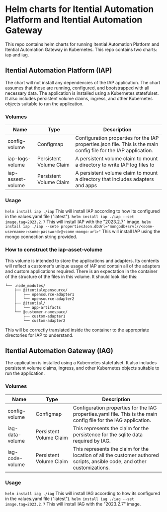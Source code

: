 # Helm charts for Itential Automation Platform and Itential Automation Gateway
This repo contains helm charts for running Itential Automation Platform and Itential Automation Gateway in Kubernetes. This repo contains two charts: iap and iag.

## Itential Automation Platform (IAP)
The chart will not install any dependencies of the IAP application. The chart assumes that those are running, configured, and bootstrapped with all necessary data. The application is installed using a Kubernetes statefulset. It also includes persistent volume claims, ingress, and other Kubernetes objects suitable to run the application.

### Volumes
| Name              | Type                    | Description                                                                                                            |
|-------------------|-------------------------|------------------------------------------------------------------------------------------------------------------------|
| config-volume     | Configmap               | Configuration properties for the IAP properties.json file. This is the main config file for the IAP application. |
| iap-logs-volume   | Persistent Volume Claim | A persistent volume claim to mount a directory to write IAP log files to                                               |
| iap-assest-volume | Persistent Volume Claim | A persistent volume claim to mount a directory that includes adapters and apps                                         |

### Usage
`helm install iap ./iap`
This will install IAP according to how its configured in the values.yaml file ("latest").
`helm install iap ./iap --set image.tag=2023.2.7`
This will install IAP with the "2023.2.7" image.
`helm install iap ./iap --sete propertiesJson.dbUrl="mongodb+srv://<some-username>:<some-password>@<some-mongo-url>"`
This will install IAP using the mongo connection string provided.

### How to construct the iap-asset-volume
This volume is intended to store the applications and adapters. Its contents will reflect a customer's unique usage of IAP and contain all of the adapters and custom applications required. There is an expectation in the container of the structure of the files in this volume. It should look like this:
```.
└── .node_modules/
    ├── @itentialopensource/
    │   ├── opensource-adapter1
    │   └── opensource-adapter2
    ├── @itential/
    │   └── app-artifacts
    └── @customer-namespace/
        ├── custom-adapter1
        └── custom-adapter2
```
This will be correctly translated inside the container to the appropriate directories for IAP to understand.
## Itential Automation Gateway (IAG)
The application is installed using a Kubernetes statefulset. It also includes persistent volume claims, ingress, and other Kubernetes objects suitable to run the application.

### Volumes
| Name            | Type                    | Description                                                                                                              |
|-----------------|-------------------------|--------------------------------------------------------------------------------------------------------------------------|
| config-volume   | Configmap               | Configuration properties for the IAG properties.yaml file. This is the main config file for the IAG application.         |
| iag-data-volume | Persistent Volume Claim | This represents the claim for the persistence for the sqlite data required by IAG.                                       |
| iag-code-volume | Persistent Volume Claim | This represents the claim for the location of all the customer authored scripts, ansible code, and other customizations. |

### Usage
`helm install iag ./iag`
This will install IAG according to how its configured in the values.yaml file ("latest").
`helm install iag ./iag --set image.tag=2023.2.7`
This will install IAG with the "2023.2.7" image.
